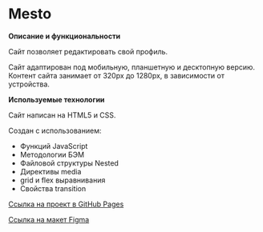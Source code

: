 # Mesto

**Описание и функциональности**

Сайт позволяет редактировать свой профиль.

Сайт адаптирован под мобильную, планшетную и десктопную версию.
Контент сайта занимает от 320px до 1280px, в зависимости от устройства.

**Используемые технологии**

Сайт написан на HTML5 и CSS.

Создан с использованием:
 * Функций JavaScript
 * Методологии БЭМ
 * Файловой структуры Nested
 * Директивы media
 * grid и flex выравнивания
 * Свойства transition

[Ссылка на проект в GitHub Pages](https://ssempusha.github.io/mesto/)

[Ссылка на макет Figma](https://www.figma.com/file/2cn9N9jSkmxD84oJik7xL7/JavaScript.-Sprint-4?node-id=0%3A1)